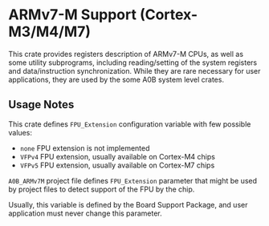 # ARMv7-M Support (Cortex-M3/M4/M7)

This crate provides registers description of ARMv7-M CPUs, as well as some utility subprograms, including reading/setting of the system registers and data/instruction synchronization.
While they are rare necessary for user applications, they are used by the some A0B system level crates.

## Usage Notes

This crate defines `FPU_Extension` configuration variable with few possible values:
 * `none` FPU extension is not implemented
 * `VFPv4` FPU extension, usually available on Cortex-M4 chips
 * `VFPv5` FPU extension, usually available on Cortex-M7 chips

`A0B_ARMv7M` project file defines `FPU_Extension` parameter that might be used by project files to detect support of the FPU by the chip.

Usually, this variable is defined by the Board Support Package, and user application must never change this parameter.
